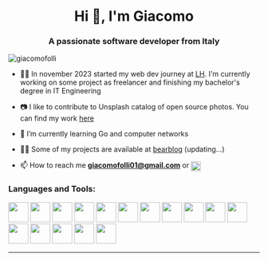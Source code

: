 <h1 align="center">Hi 👋, I'm Giacomo</h1>
<h3 align="center">A passionate software developer from Italy </h3>
<p align="left"> <img src="https://komarev.com/ghpvc/?username=giacomo-folli&label=Profile%20views&color=0e75b6&style=flat" alt="giacomofolli" /> </p>

- 👨‍💻 In november 2023 started my web dev journey at [LH](https://likablehair.it/). I'm currently working on some project as freelancer and finishing my bachelor's degree in IT Engineering <br>

- 📷 I like to contribute to Unsplash catalog of open source photos. You can find my work [here](https://unsplash.com/it/@giacomofolli)

- 🌱 I’m currently learning Go and computer networks <br>

- 👨‍💻 Some of my projects are available at [bearblog](https://paco.bearblog.dev/progetti) (updating...) <br>

- 📫 How to reach me **giacomofolli01@gmail.com** or <a href="https://linkedin.com/in/giacomo-folli" target="blank">
  <img align="center" src="https://raw.githubusercontent.com/rahuldkjain/github-profile-readme-generator/master/src/images/icons/Social/linked-in-alt.svg" alt="alessandro-dodi" height="20" width="20" /></a>

<h3 align="left">Languages and Tools:</h3>
<p align="left">  
<img width="40" height="40" src="https://cdn.jsdelivr.net/gh/devicons/devicon@latest/icons/nextjs/nextjs-original.svg" />
<img width="40" height="40" src="https://cdn.jsdelivr.net/gh/devicons/devicon@latest/icons/react/react-original.svg" />
<img width="40" height="40" src="https://cdn.jsdelivr.net/gh/devicons/devicon@latest/icons/bun/bun-original.svg" />
<img width="40" height="40" src="https://cdn.jsdelivr.net/gh/devicons/devicon@latest/icons/adonisjs/adonisjs-original.svg" />
<img width="40" height="40" src="https://cdn.jsdelivr.net/gh/devicons/devicon@latest/icons/svelte/svelte-original.svg" />
<img width="40" height="40" src="https://cdn.jsdelivr.net/gh/devicons/devicon@latest/icons/html5/html5-original.svg" />  
<img width="40" height="40" src="https://cdn.jsdelivr.net/gh/devicons/devicon@latest/icons/css3/css3-original.svg" />
<img width="40" height="40" src="https://cdn.jsdelivr.net/gh/devicons/devicon@latest/icons/tailwindcss/tailwindcss-original.svg" />
<img width="40" height="40" src="https://cdn.jsdelivr.net/gh/devicons/devicon@latest/icons/typescript/typescript-original.svg" />
<img width="40" height="40" src="https://cdn.jsdelivr.net/gh/devicons/devicon@latest/icons/postgresql/postgresql-original.svg" />
<img width="40" height="40" src="https://cdn.jsdelivr.net/gh/devicons/devicon@latest/icons/mongodb/mongodb-plain-wordmark.svg" />
<img width="40" height="40" src="https://cdn.jsdelivr.net/gh/devicons/devicon@latest/icons/fedora/fedora-plain.svg" />
<img width="40" height="40" src="https://cdn.jsdelivr.net/gh/devicons/devicon@latest/icons/go/go-original-wordmark.svg" />
<img width="40" height="40" src="https://cdn.jsdelivr.net/gh/devicons/devicon@latest/icons/vercel/vercel-original.svg" />
<img width="40" height="40" src="https://cdn.jsdelivr.net/gh/devicons/devicon@latest/icons/socketio/socketio-original.svg" />
<img width="40" height="40" src="https://cdn.jsdelivr.net/gh/devicons/devicon@latest/icons/redis/redis-original.svg" />
</p>

---
<!--
| [![Anurag's GitHub stats](https://github-readme-stats.vercel.app/api?username=giacomo-folli)](https://github.com/anuraghazra/github-readme-stats) | [![Top Langs](https://github-readme-stats.vercel.app/api/top-langs/?username=giacomo-folli&layout=compact&theme=vision-friendly-dark)](https://github.com/anuraghazra/github-readme-stats)
|---|---|

[![trophy](https://github-profile-trophy.vercel.app/?username=giacomo-folli)](https://github.com/ryo-ma/github-profile-trophy)
-->
